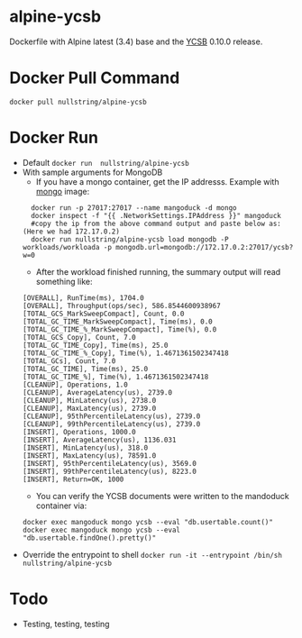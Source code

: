 # alpine-ycsb
Dockerfile with Alpine latest (3.4) base and the [YCSB](https://github.com/brianfrankcooper/YCSB) 0.10.0 release.

# Docker Pull Command
```docker pull nullstring/alpine-ycsb```

# Docker Run
* Default
  ```docker run  nullstring/alpine-ycsb```
* With sample arguments for MongoDB
  * If you have a mongo container, get the IP addresss.
  Example with [mongo](https://hub.docker.com/_/mongo/) image:
  ```
    docker run -p 27017:27017 --name mangoduck -d mongo
    docker inspect -f "{{ .NetworkSettings.IPAddress }}" mangoduck
    #copy the ip from the above command output and paste below as: (Here we had 172.17.0.2)
    docker run nullstring/alpine-ycsb load mongodb -P workloads/workloada -p mongodb.url=mongodb://172.17.0.2:27017/ycsb?w=0
  ```
  * After the workload finished running, the summary output will read something like:
  ```
  [OVERALL], RunTime(ms), 1704.0
  [OVERALL], Throughput(ops/sec), 586.8544600938967
  [TOTAL_GCS_MarkSweepCompact], Count, 0.0
  [TOTAL_GC_TIME_MarkSweepCompact], Time(ms), 0.0
  [TOTAL_GC_TIME_%_MarkSweepCompact], Time(%), 0.0
  [TOTAL_GCS_Copy], Count, 7.0
  [TOTAL_GC_TIME_Copy], Time(ms), 25.0
  [TOTAL_GC_TIME_%_Copy], Time(%), 1.4671361502347418
  [TOTAL_GCs], Count, 7.0
  [TOTAL_GC_TIME], Time(ms), 25.0
  [TOTAL_GC_TIME_%], Time(%), 1.4671361502347418
  [CLEANUP], Operations, 1.0
  [CLEANUP], AverageLatency(us), 2739.0
  [CLEANUP], MinLatency(us), 2738.0
  [CLEANUP], MaxLatency(us), 2739.0
  [CLEANUP], 95thPercentileLatency(us), 2739.0
  [CLEANUP], 99thPercentileLatency(us), 2739.0
  [INSERT], Operations, 1000.0
  [INSERT], AverageLatency(us), 1136.031
  [INSERT], MinLatency(us), 318.0
  [INSERT], MaxLatency(us), 78591.0
  [INSERT], 95thPercentileLatency(us), 3569.0
  [INSERT], 99thPercentileLatency(us), 8223.0
  [INSERT], Return=OK, 1000
  ```
  * You can verify the YCSB documents were written to the mandoduck container via:
  ```
  docker exec mangoduck mongo ycsb --eval "db.usertable.count()"
  docker exec mangoduck mongo ycsb --eval "db.usertable.findOne().pretty()"
  ```
* Override the entrypoint to shell
  ```docker run -it --entrypoint /bin/sh nullstring/alpine-ycsb```

# Todo
* Testing, testing, testing
